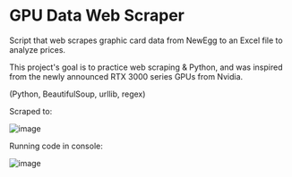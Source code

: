 # GPU Data Web Scraper

Script that web scrapes graphic card data from NewEgg to an Excel file to analyze prices.

This project's goal is to practice web scraping &amp; Python, and was inspired from the newly announced RTX 3000 series GPUs from Nvidia.

(Python, BeautifulSoup, urllib, regex)

Scraped to:

![image](https://user-images.githubusercontent.com/59063950/92181870-486dc280-ee18-11ea-9635-8ffa077b61bb.png)

Running code in console:

![image](https://user-images.githubusercontent.com/59063950/92181874-4ad01c80-ee18-11ea-814c-1475254f03d6.png)
